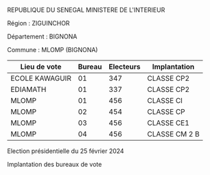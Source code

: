 REPUBLIQUE DU SENEGAL MINISTERE DE L'INTERIEUR

Région : ZIGUINCHOR

Département : BIGNONA

Commune : MLOMP (BIGNONA)

| Lieu de vote | Bureau | Electeurs | Implantation |
| - | - | - | - |
| ECOLE KAWAGUIR | 01 | 347 | CLASSE CP2 |
| EDIAMATH | 01 | 337 | CLASSE CP2 |
| MLOMP | 01 | 456 | CLASSE CI |
| MLOMP | 02 | 454 | CLASSE CP |
| MLOMP | 03 | 456 | CLASSE CE1 |
| MLOMP | 04 | 456 | CLASSE CM 2 B |

<!-- PageNumber="15/23" -->

Election présidentielle du 25 février 2024

Implantation des bureaux de vote
